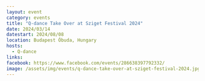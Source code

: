 ```yaml
---
layout: event
category: events
title: "Q-dance Take Over at Sziget Festival 2024"
date: 2024/03/14
datestart: 2024/08/08
location: Budapest Óbuda, Hungary
hosts:
  - Q-dance
links:
facebook: https://www.facebook.com/events/286638397792332/
image: /assets/img/events/q-dance-take-over-at-sziget-festival-2024.jpg
---
```

